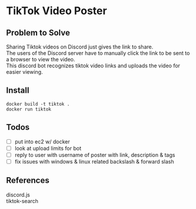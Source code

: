 # TikTok Video Poster

## Problem to Solve

Sharing Tiktok videos on Discord just gives the link to share.  
The users of the Discord server have to manually click the link to be sent to a browser to view the video.  
This discord bot recognizes tiktok video links and uploads the video for easier viewing.  

## Install

`docker build -t tiktok .`  
`docker run tiktok`  

## Todos

- [ ] put into ec2 w/ docker
- [ ] look at upload limits for bot
- [ ] reply to user with username of poster with link, description & tags
- [ ] fix issues with windows & linux related backslash & forward slash

## References

discord.js  
tiktok-search  
